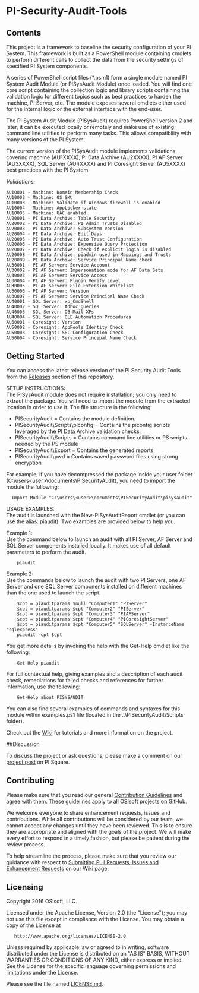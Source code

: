 # PI-Security-Audit-Tools

## Contents
This project is a framework to baseline the security configuration of your PI System. This framework is built as a PowerShell module containing cmdlets to perform different calls to collect the data from the security settings of specified PI System components.
  
A series of PowerShell script files (*.psm1) form a single module named PI System Audit Module (or PISysAudit Module) once loaded. You will find one core script containing the collection logic and library scripts containing the validation logic for different topics such as best practices to harden the machine, PI Server, etc. The module exposes several cmdlets either used for the internal logic or the external interface with the end-user.

The PI System Audit Module (PISysAudit) requires PowerShell version 2 and later, it can be executed locally or remotely and make use of existing command line utilities to perform many tasks. This allows compatibility with many versions of the PI System.  

The current version of the PISysAudit module implements validations covering machine (AU1XXXX), PI Data Archive (AU2XXXX), PI AF Server (AU3XXXX), SQL Server (AU4XXXX) and PI Coresight Server (AU5XXXX) best practices with the PI System.  
 
_Validations:_
```
AU10001 - Machine: Domain Membership Check 
AU10002	- Machine: OS SKU  
AU10003	- Machine: Validate if Windows firewall is enabled  	
AU10004 - Machine: AppLocker state
AU10005 - Machine: UAC enabled
AU20001	- PI Data Archive: Table Security	
AU20002	- PI Data Archive: PI Admin Trusts Disabled	 
AU20003	- PI Data Archive: Subsystem Version  	
AU20004	- PI Data Archive: Edit Days  
AU20005	- PI Data Archive: Auto Trust Configuration	 
AU20006	- PI Data Archive: Expensive Query Protection
AU20007 - PI Data Archive: Check if explicit login is disabled
AU20008 - PI Data Archive: piadmin used in Mappings and Trusts
AU20009 - PI Data Archive: Service Principal Name check
AU30001	- PI AF Server: Service Account  
AU30002	- PI AF Server: Impersonation mode for AF Data Sets  
AU30003	- PI AF Server: Service Access  
AU30004 - PI AF Server: Plugin Verify Level
AU30005 - PI AF Server: File Extension Whitelist
AU30006 - PI AF Server: Version
AU30007 - PI AF Server: Service Principal Name Check
AU40001	- SQL Server: xp_CmdShell	 
AU40002	- SQL Server: Adhoc Queries	 
AU40003	- SQL Server: DB Mail XPs	 
AU40004	- SQL Server: OLE Automation Procedures	
AU50001	- Coresight: Version	 
AU50002	- Coresight: AppPools Identity Check	 
AU50003	- Coresight: SSL Configuration Check	 
AU50004	- Coresight: Service Principal Name Check	
```

## Getting Started

You can access the latest release version of the PI Security Audit Tools from the [Releases](https://github.com/osisoft/PI-Security-Audit-Tools/releases) section of this repository.  

SETUP INSTRUCTIONS:  
The PISysAudit module does not require installation; you only need to extract the package. You will need to import the module from the extracted location in order to use it. The file structure is the following:  
  * PISecurityAudit = Contains the module definition.
  * PISecurityAudit\Scripts\piconfig = Contains the piconfig scripts leveraged by the PI Data Archive validation checks.
  * PISecurityAudit\Scripts = Contains command line utilities or PS scripts needed by the PS module
  * PISecurityAudit\Export = Contains the generated reports
  * PISecurityAudit\pwd = Contains saved password files using strong encryption
  
For example, if you have decompressed the package inside your user folder (C:\users\<user>\documents\PISecurityAudit), you need to import the module the following:  
  
```
  Import-Module "C:\users\<user>\documents\PISecurityAudit\pisysaudit"
```

USAGE EXAMPLES:  
The audit is launched with the New-PISysAuditReport cmdlet (or you can use the alias: piaudit). Two examples are provided below to help you.
 
Example 1:  
Use the command below to launch an audit with all PI Server, AF Server and SQL Server components installed locally. It makes use of all default parameters to perform the audit.  

```
    piaudit
```

Example 2:  
Use the commands below to launch the audit with two PI Servers, one AF Server and one SQL Server components installed on different machines than the one used to launch the script.  

```
    $cpt = piauditparams $null "Computer1" "PIServer"  
    $cpt = piauditparams $cpt "Computer2" "PIServer"  
    $cpt = piauditparams $cpt "Computer3" "PIAFServer"
    $cpt = piauditparams $cpt "Computer4" "PICoresightServer"
    $cpt = piauditparams $cpt "Computer5" "SQLServer" -InstanceName "sqlexpress"  
    piaudit -cpt $cpt  
```

You get more details by invoking the help with the Get-Help cmdlet like the following:  
    
```
    Get-Help piaudit  
```
    
For full contextual help, giving examples and a description of each audit check, remediations for failed checks and references for further information, use the following:

```
    Get-Help about_PISYSAUDIT
```

You can also find several examples of commands and syntaxes for this module within examples.ps1 file (located in the ..\PISecurityAudit\Scripts folder).  

Check out the [Wiki](https://github.com/osisoft/PI-Security-Audit-Tools/wiki) for tutorials and more information on the project.

##Discussion

To discuss the project or ask questions, please make a comment on our [project post](https://pisquare.osisoft.com/groups/security/blog/2016/07/26/check-out-the-pi-security-audit-tools-on-github) on PI Square.

## Contributing

Please make sure that you read our general [Contribution Guidelines](https://github.com/osisoft/contributing) and agree with them.  These guidelines apply to all OSIsoft projects on GitHub.  

We welcome everyone to share enhancement requests, issues and contributions.  While all contributions will be considered by our team, we cannot accept any changes until they have been reviewed.  This is to ensure they are appropriate and aligned with the goals of the project.  We will make every effort to respond in a timely fashion, but please be patient during the review process.  

To help streamline the process, please make sure that you review our guidance with respect to [Submitting Pull Requests, Issues and Enhancement Requests](https://github.com/osisoft/PI-Security-Audit-Tools/wiki/Submitting-Pull-Requests,-Issues-and-Enhancement-Requests) on our Wiki page.  

## Licensing  

Copyright 2016 OSIsoft, LLC.

   Licensed under the Apache License, Version 2.0 (the "License");
   you may not use this file except in compliance with the License.
   You may obtain a copy of the License at

       http://www.apache.org/licenses/LICENSE-2.0

   Unless required by applicable law or agreed to in writing, software
   distributed under the License is distributed on an "AS IS" BASIS,
   WITHOUT WARRANTIES OR CONDITIONS OF ANY KIND, either express or implied.
   See the License for the specific language governing permissions and
   limitations under the License.
   
Please see the file named [LICENSE.md](LICENSE.md).
